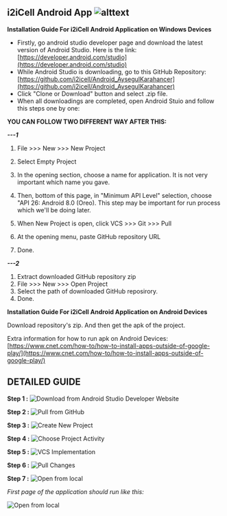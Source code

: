 ## **i2iCell Android App** ![alttext](https://raw.githubusercontent.com/i2icell/Android_AysegulKarahancer/master/app/src/main/res/drawable/logo.png)

**Installation Guide For i2iCell Android Application on Windows Devices**

 - Firstly, go android studio developer page and download the latest version of Android Studio.
Here is the link: [https://developer.android.com/studio](https://developer.android.com/studio)
 - While Android Studio is downloading, go to this GitHub Repository: [https://github.com/i2icell/Android_AysegulKarahancer](https://github.com/i2icell/Android_AysegulKarahancer)
 - Click "Clone or Download" button and select .zip file.
 - When all downloadings are completed, open Android Stuio and follow this steps one by one:
 
  **YOU CAN FOLLOW TWO DIFFERENT WAY AFTER THIS:**

***---1***
 1. File >>> New >>> New Project
 2. Select Empty Project
 3. In the opening section, choose a name for application. It is not very important which name you gave.
 4. Then, bottom of this page, in "Minimum API Level" selection, choose "API 26: Android 8.0 (Oreo). This step may be important for run process which we'll be doing later. 
 
 5. When New Project is open, click VCS >>> Git >>> Pull
 6. At the opening menu, paste GitHub repository URL
 7. Done.
 

***---2***
  1. Extract downloaded GitHub repository zip
  2. File >>> New >>> Open Project
  3. Select the path of downloaded GitHub reposirory.
  4. Done.

**Installation Guide For i2iCell Android Application on Android Devices**

Download repository's zip. And then get the apk of the project.

Extra information for how to run apk on Android Devices: [https://www.cnet.com/how-to/how-to-install-apps-outside-of-google-play/](https://www.cnet.com/how-to/how-to-install-apps-outside-of-google-play/)

## DETAILED GUIDE 



**Step 1 :**
![Download from Android Studio Developer Website](https://raw.githubusercontent.com/i2icell/Android_AysegulKarahancer/master/app/src/main/res/drawable/AAAA1.JPG)

**Step 2 :**
![Pull from GitHub](https://raw.githubusercontent.com/i2icell/Android_AysegulKarahancer/master/app/src/main/res/drawable/AAAA2.JPG)

**Step 3 :**
![Create New Project](https://raw.githubusercontent.com/i2icell/Android_AysegulKarahancer/master/app/src/main/res/drawable/AAAA3.jpg)

**Step 4 :**
![Choose Project Activity](https://raw.githubusercontent.com/i2icell/Android_AysegulKarahancer/master/app/src/main/res/drawable/AAAA4.JPG)

**Step 5 :**
![VCS Implementation](https://raw.githubusercontent.com/i2icell/Android_AysegulKarahancer/master/app/src/main/res/drawable/AAAA5.jpg)

**Step 6 :**
![Pull Changes](https://raw.githubusercontent.com/i2icell/Android_AysegulKarahancer/master/app/src/main/res/drawable/AAAA6.jpg)

**Step 7 :**
![Open from local](https://raw.githubusercontent.com/i2icell/Android_AysegulKarahancer/master/app/src/main/res/drawable/AAAA7.JPG)





*First page of the application should run like this:*


![Open from local](https://raw.githubusercontent.com/i2icell/Android_AysegulKarahancer/master/app/src/main/res/drawable/1.JPG)
